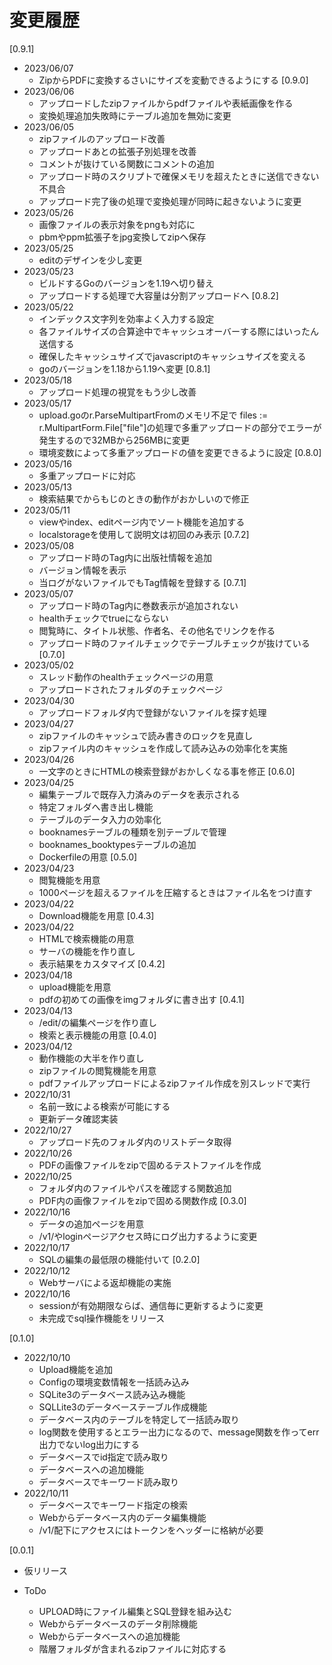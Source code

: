 # 変更履歴
[0.9.1]
* 2023/06/07
  * ZipからPDFに変換するさいにサイズを変動できるようにする
[0.9.0]
* 2023/06/06
  * アップロードしたzipファイルからpdfファイルや表紙画像を作る
  * 変換処理追加失敗時にテーブル追加を無効に変更
* 2023/06/05
  * zipファイルのアップロード改善
  * アップロードあとの拡張子別処理を改善
  * コメントが抜けている関数にコメントの追加
  * アップロード時のスクリプトで確保メモリを超えたときに送信できない不具合
  * アップロード完了後の処理で変換処理が同時に起きないように変更
* 2023/05/26
  * 画像ファイルの表示対象をpngも対応に
  * pbmやppm拡張子をjpg変換してzipへ保存
* 2023/05/25
  * editのデザインを少し変更
* 2023/05/23
  * ビルドするGoのバージョンを1.19へ切り替え
  * アップロードする処理で大容量は分割アップロードへ
[0.8.2]
* 2023/05/22
  * インデックス文字列を効率よく入力する設定
  * 各ファイルサイズの合算途中でキャッシュオーバーする際にはいったん送信する
  * 確保したキャッシュサイズでjavascriptのキャッシュサイズを変える
  * goのバージョンを1.18から1.19へ変更
[0.8.1]
* 2023/05/18
  * アップロード処理の視覚をもう少し改善
* 2023/05/17
  * upload.goのr.ParseMultipartFromのメモリ不足で files := r.MultipartForm.File["file"]の処理で多重アップロードの部分でエラーが発生するので32MBから256MBに変更
  * 環境変数によって多重アップロードの値を変更できるように設定
[0.8.0]
* 2023/05/16
  * 多重アップロードに対応
* 2023/05/13
  * 検索結果でからもじのときの動作がおかしいので修正
* 2023/05/11
  * viewやindex、editページ内でソート機能を追加する
  * localstorageを使用して説明文は初回のみ表示
[0.7.2]
* 2023/05/08
  * アップロード時のTag内に出版社情報を追加
  * バージョン情報を表示
  * 当ログがないファイルでもTag情報を登録する
[0.7.1]
* 2023/05/07
  * アップロード時のTag内に巻数表示が追加されない
  * healthチェックでtrueにならない
  * 閲覧時に、タイトル状態、作者名、その他名でリンクを作る
  * アップロード時のファイルチェックでテーブルチェックが抜けている
[0.7.0]
* 2023/05/02
  * スレッド動作のhealthチェックページの用意
  * アップロードされたフォルダのチェックページ
* 2023/04/30
  * アップロードフォルダ内で登録がないファイルを探す処理
* 2023/04/27
  * zipファイルのキャッシュで読み書きのロックを見直し
  * zipファイル内のキャッシュを作成して読み込みの効率化を実施
* 2023/04/26
  * 一文字のときにHTMLの検索登録がおかしくなる事を修正
[0.6.0]
* 2023/04/25
  * 編集テーブルで既存入力済みのデータを表示される
  * 特定フォルダへ書き出し機能
  * テーブルのデータ入力の効率化
  * booknamesテーブルの種類を別テーブルで管理
  * booknames_booktypesテーブルの追加
  * Dockerfileの用意
[0.5.0]
* 2023/04/23
  * 閲覧機能を用意
  * 1000ページを超えるファイルを圧縮するときはファイル名をつけ直す
* 2023/04/22
  * Download機能を用意
[0.4.3]
* 2023/04/22
  * HTMLで検索機能の用意
  * サーバの機能を作り直し
  * 表示結果をカスタマイズ
[0.4.2]
* 2023/04/18
  * upload機能を用意
  * pdfの初めての画像をimgフォルダに書き出す
[0.4.1]
* 2023/04/13
  * /edit/の編集ページを作り直し
  * 検索と表示機能の用意
[0.4.0]
* 2023/04/12
  * 動作機能の大半を作り直し
  * zipファイルの閲覧機能を用意
  * pdfファイルアップロードによるzipファイル作成を別スレッドで実行
* 2022/10/31
  * 名前一致による検索が可能にする
  * 更新データ確認実装
* 2022/10/27
  * アップロード先のフォルダ内のリストデータ取得
* 2022/10/26
  * PDFの画像ファイルをzipで固めるテストファイルを作成
* 2022/10/25
  * フォルダ内のファイルやパスを確認する関数追加
  * PDF内の画像ファイルをzipで固める関数作成
[0.3.0]
* 2022/10/16
  * データの追加ページを用意
  * /v1/やloginページアクセス時にログ出力するように変更
* 2022/10/17
  * SQLの編集の最低限の機能付いて
[0.2.0]
* 2022/10/12
  * Webサーバによる返却機能の実施
* 2022/10/16
  * sessionが有効期限ならば、通信毎に更新するように変更
  * 未完成でsql操作機能をリリース

[0.1.0]
* 2022/10/10
  * Upload機能を追加
  * Configの環境変数情報を一括読み込み
  * SQLite3のデータベース読み込み機能
  * SQLLite3のデータベーステーブル作成機能
  * データベース内のテーブルを特定して一括読み取り
  * log関数を使用するとエラー出力になるので、message関数を作ってerr出力でないlog出力にする
  * データベースでid指定で読み取り
  * データベースへの追加機能
  * データベースでキーワード読み取り
* 2022/10/11
  * データベースでキーワード指定の検索
  * Webからデータベース内のデータ編集機能
  * /v1/配下にアクセスにはトークンをヘッダーに格納が必要

[0.0.1]
* 仮リリース


* ToDo
  * UPLOAD時にファイル編集とSQL登録を組み込む
  * Webからデータベースのデータ削除機能
  * Webからデータベースへの追加機能
  * 階層フォルダが含まれるzipファイルに対応する